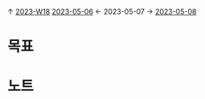 
↑ [2023-W18](2023-W18.md)
[2023-05-06](2023-05-06.md) ← 2023-05-07 → [2023-05-08](2023-05-08.md)


# 목표



# 노트




